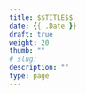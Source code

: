 ```yaml
---
title: $$TITLE$$
date: {{ .Date }}
draft: true
weight: 20
thumb: ""
# slug:
description: ""
type: page
---
```

